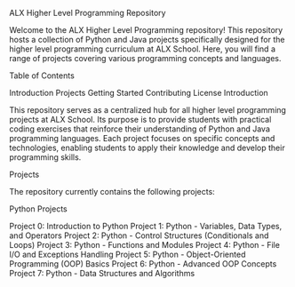 ALX Higher Level Programming Repository

Welcome to the ALX Higher Level Programming repository! This repository hosts a collection of Python and Java projects specifically designed for the higher level programming curriculum at ALX School. Here, you will find a range of projects covering various programming concepts and languages.

Table of Contents

Introduction
Projects
Getting Started
Contributing
License
Introduction

This repository serves as a centralized hub for all higher level programming projects at ALX School. Its purpose is to provide students with practical coding exercises that reinforce their understanding of Python and Java programming languages. Each project focuses on specific concepts and technologies, enabling students to apply their knowledge and develop their programming skills.

Projects

The repository currently contains the following projects:

Python Projects

Project 0: Introduction to Python
Project 1: Python - Variables, Data Types, and Operators
Project 2: Python - Control Structures (Conditionals and Loops)
Project 3: Python - Functions and Modules
Project 4: Python - File I/O and Exceptions Handling
Project 5: Python - Object-Oriented Programming (OOP) Basics
Project 6: Python - Advanced OOP Concepts
Project 7: Python - Data Structures and Algorithms
